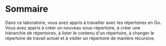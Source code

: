 # Sommaire

Dans ce laboratoire, vous avez appris à travailler avec les répertoires en Go. Vous avez appris à créer un nouveau sous-répertoire, à créer une hiérarchie de répertoires, à lister le contenu d'un répertoire, à changer le répertoire de travail actuel et à visiter un répertoire de manière récursive.
